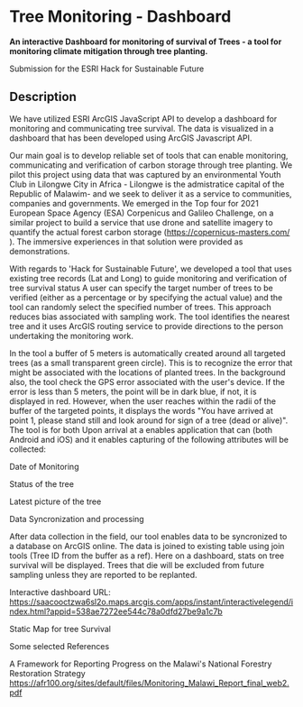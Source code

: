 
Tree Monitoring - Dashboard
======

**An interactive Dashboard for monitoring of survival of Trees - a tool for monitoring climate mitigation through tree planting.**

Submission for the ESRI Hack for Sustainable Future

Description 
------------

We have utilized ESRI ArcGIS JavaScript API to develop a dashboard for monitoring and communicating tree survival. The data is visualized in a dashboard that has been developed using ArcGIS Javascript API. 

Our main goal is to develop reliable set of tools  that can enable monitoring, communicating and verification of carbon storage through tree planting.
We pilot this project using data that was captured by an environmental Youth Club in Lilongwe City in Africa - Lilongwe is the admistratice capital of the Republic of Malawim- and we seek to deliver it as a service to communities, companies and governments. We emerged in the Top four for 2021 European Space Agency (ESA) Corpenicus and Galileo Challenge, on a similar project to build a service that use drone and satellite imagery to
quantify the actual forest carbon storage (https://copernicus-masters.com/ ). The immersive experiences in that solution were provided as demonstrations.

With regards to 'Hack for Sustainable Future', we developed a tool that uses existing tree records (Lat and Long) to guide monitoring and verification of tree survival status
A user can specify the target number of trees to be verified (either as a percentage or by specifying the actual value)
and the tool can randomly select the specified number of trees. This approach reduces bias associated with sampling work. 
The tool identifies the nearest tree and it uses ArcGIS routing service to provide directions to the person undertaking the monitoring 
work. 

In the tool a buffer of 5 meters is automatically created around all targeted trees (as a small transparent green circle). This is to recognize the error that might be associated with the locations of planted trees. In the background also, the 
tool check the GPS error associated with the user's device. If the error is less than 5 meters, the point will be in dark blue, if not, it is displayed in red.
However, when the user reaches within the radii of the buffer of the targeted points, it displays the words "You have arrived at point 1, please stand still and look around for sign of a tree (dead or alive)". The tool is for both Upon arrival at a enables  application that can (both Android and iOS) and it enables capturing of the following attributes will be collected:

Date of Monitoring

Status of the tree

Latest picture of the tree

Data Syncronization and processing

After data collection in the field, our tool enables data to be syncronized to a database on ArcGIS online. The data is joined to existing table using join tools (Tree ID from the buffer as a ref). 
Here on a dashboard, stats on tree survival will be displayed. Trees that die will be excluded from future sampling unless they are reported to be replanted. 

Interactive dashboard URL: https://saacooctzwa6sl2o.maps.arcgis.com/apps/instant/interactivelegend/index.html?appid=538ae7272ee544c78a0dfd27be9a1c7b

Static Map for tree Survival 

Some selected References

A Framework for Reporting Progress on the Malawi's National Forestry Restoration Strategy https://afr100.org/sites/default/files/Monitoring_Malawi_Report_final_web2.pdf
